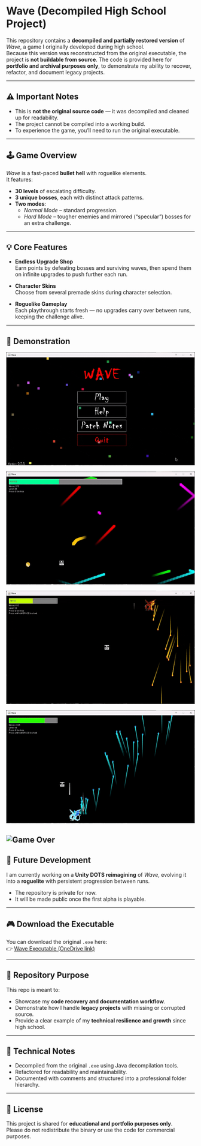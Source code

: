 # Wave (Decompiled High School Project)

This repository contains a **decompiled and partially restored version** of *Wave*, a game I originally developed during high school.  
Because this version was reconstructed from the original executable, the project is **not buildable from source**. The code is provided here for **portfolio and archival purposes only**, to demonstrate my ability to recover, refactor, and document legacy projects.

---

## ⚠️ Important Notes
- This is **not the original source code** — it was decompiled and cleaned up for readability.  
- The project cannot be compiled into a working build.  
- To experience the game, you’ll need to run the original executable.

---

## 🕹️ Game Overview
*Wave* is a fast-paced **bullet hell** with roguelike elements.  
It features:
- **30 levels** of escalating difficulty.  
- **3 unique bosses**, each with distinct attack patterns.  
- **Two modes**:  
  - *Normal Mode* – standard progression.  
  - *Hard Mode* – tougher enemies and mirrored (“specular”) bosses for an extra challenge.  

---

## 💡 Core Features
- **Endless Upgrade Shop**  
  Earn points by defeating bosses and surviving waves, then spend them on infinite upgrades to push further each run.  

- **Character Skins**  
  Choose from several premade skins during character selection.  

- **Roguelike Gameplay**  
  Each playthrough starts fresh — no upgrades carry over between runs, keeping the challenge alive.  

---

## 🎥 Demonstration
![Character Selection](Media/Wave-Character_selection.gif)

![Intermission](Media/Wave-gameplay_intermission.gif)

![First Bossfight](Media/Wave-Gameplay_bossfight.gif)

![First Specular Bossfight](Media/Wave-Gameplay_bossfight-specular.gif)

![Game Over](Media/Wave-Game-over.gif)
---

## 🚧 Future Development
I am currently working on a **Unity DOTS reimagining** of *Wave*, evolving it into a **roguelite** with persistent progression between runs.  
- The repository is private for now.  
- It will be made public once the first alpha is playable.  
---

## 🎮 Download the Executable
You can download the original `.exe` here:  
👉 [Wave Executable (OneDrive link)](https://1drv.ms/u/c/8faeeef443a62027/EScgpkP07q4ggI9JMAAAAAABFAWXpx1XOq97Exvb6OI6BQ?e=6jNxmX)

---

## 📂 Repository Purpose
This repo is meant to:
- Showcase my **code recovery and documentation workflow**.  
- Demonstrate how I handle **legacy projects** with missing or corrupted source.  
- Provide a clear example of my **technical resilience and growth** since high school.

---

## 🔧 Technical Notes
- Decompiled from the original `.exe` using Java decompilation tools.  
- Refactored for readability and maintainability.  
- Documented with comments and structured into a professional folder hierarchy.  

---

## 📜 License
This project is shared for **educational and portfolio purposes only**.  
Please do not redistribute the binary or use the code for commercial purposes.
